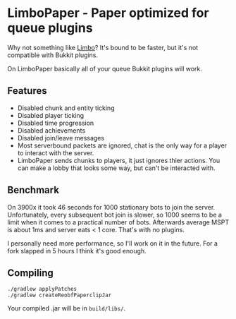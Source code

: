 # LimboPaper - Paper optimized for queue plugins

Why not something like [Limbo](https://github.com/LOOHP/Limbo)? It's bound to be faster, but it's not compatible with Bukkit plugins.

On LimboPaper basically all of your queue Bukkit plugins will work.

## Features

* Disabled chunk and entity ticking
* Disabled player ticking
* Disabled time progression
* Disabled achievements
* Disabled join/leave messages
* Most serverbound packets are ignored, chat is the only way for a player to interact with the server.
* LimboPaper sends chunks to players, it just ignores thier actions. You can make a lobby that looks some way, but can't be interacted with.

## Benchmark

On 3900x it took 46 seconds for 1000 stationary bots to join the server.
Unfortunately, every subsequent bot join is slower, so 1000 seems to be a limit when it comes to a practical number of bots.
Afterwards average MSPT is about 1ms and server eats < 1 core.
That's with no plugins.

I personally need more performance, so I'll work on it in the future. For a fork slapped in 5 hours I think it's good enough.

## Compiling

```
./gradlew applyPatches
./gradlew createReobfPaperclipJar
```

Your compiled .jar will be in `build/libs/`.
